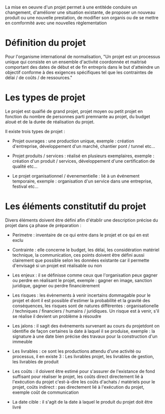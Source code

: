 La mise en oeuvre d'un projet permet à une entitéde conduire un changement, d'améliorer une situation existante, de proposer un nouveau produit ou une nouvelle prestation, de modifier son organis ou de se mettre en comformité avec une nouvelles règlementation

# Définition du projet

Pour l'organisme international de normalisation, "Un projet est un processus unique qui consiste en un ensemble d'activité coordonnée et maitrisé comportant des dates de début et de fin entrepris dans le but d'atteindre un objectif conforme à des exigences spécifiques tel que les contraintes de délai / de coûts / de ressources."

# Les types de projet

Le projet est quaifié de grand projet, projet moyen ou petit projet en fonction du nombre de personnes parti premnante au projet, du budget aloué et de la durée de réalisation du projet.

Il existe trois types de projet :

* Projet ouvrages : une production unique, exemple : création d'entreprise, développement d'un marché, chantier pont / tunnel etc...

* Projet produits / services : réalisé en plusieurs exemplaires, exemple : création d'un produit / services, développement d'une certification de qualité etc...

* Le projet organisationnel / évenementielle : lié à un événement temporaire, exemple : organisation d'un service dans une entreprise, festival etc...

# Les éléments constitutif du projet 

Divers éléments doivent être défini afin d'établir une description précise du projet dans ça phase de préparation :

* Perimetre : inventaire de ce qui entre dans le projet et ce qui en est exclu

* Contrainte : elle concerne le budget, les délai, les considération matériel technique, la communication, ces points doivent être défini aussi clairement que possible selon les données existante car il permette d'envisagé si un projet est réalisable ou non

* Les enjeux : il se définisse comme ceux que l'organisation peux gagner ou perdre en réalisant le projet, exemple : gagner en image, sanction juridique, gagner ou perdre financièrement

* Les risques : les évènements à venir incertains dommagable pour le projet et dont il est possible d'estimer la probabilité et la gravité des conséquences, les risques sont de natures différentes : organisationelle / techniques / financiers / humains / juridiques. Un risque est à venir, s'il se réalise il devient un problème à résoudre

* Les jalons : il sagit des évènements survenant au cours du projetdont on identifie de façon certaines la date à laquel il se produise, exemple : la signature à une date bien précise des travaux pour la construction d'un immeuble

* Les livrables : ce sont les productions attendu d'une activité ou processus, il en existe 3 : Les livrables projet, les livrables de gestion, les livrables de produit

* Les coûts : il doivent être estimé pour s'assurer de l'existance de fond suffisant pour réaliser le projet, les coûts direct directement lié à l'exécution du projet c'est-à-dire les coûts d'achats / matériels pour le projet, coûts indirect : pas directement lié à l'exécution du projet, exemple coût de communication

* La date cible : il s'agit de la date à laquel le produit du projet doit être livré
